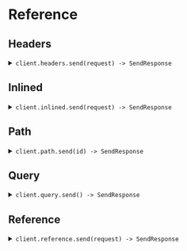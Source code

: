 # Reference
## Headers
<details><summary><code>client.headers.send(request) -> SendResponse</code></summary>
<dl>
<dd>

#### 🔌 Usage

<dl>
<dd>

<dl>
<dd>

```java
client.headers().send(
    SendLiteralsInHeadersRequest
        .builder()
        .endpointVersion("02-12-2024")
        .async(true)
        .query("What is the weather today")
        .build()
);
```
</dd>
</dl>
</dd>
</dl>

#### ⚙️ Parameters

<dl>
<dd>

<dl>
<dd>

**endpointVersion:** `String` 
    
</dd>
</dl>

<dl>
<dd>

**async:** `Boolean` 
    
</dd>
</dl>

<dl>
<dd>

**query:** `String` 
    
</dd>
</dl>
</dd>
</dl>


</dd>
</dl>
</details>

## Inlined
<details><summary><code>client.inlined.send(request) -> SendResponse</code></summary>
<dl>
<dd>

#### 🔌 Usage

<dl>
<dd>

<dl>
<dd>

```java
client.inlined().send(
    SendLiteralsInlinedRequest
        .builder()
        .prompt("You are a helpful assistant")
        .aliasedContext("You're super wise")
        .objectWithLiteral(
            ATopLevelLiteral
                .builder()
                .nestedLiteral(
                    ANestedLiteral
                        .builder()
                        .myLiteral("How super cool")
                        .build()
                )
                .build()
        )
        .stream(false)
        .query("What is the weather today")
        .temperature(10.1)
        .context("You're super wise")
        .maybeContext("You're super wise")
        .build()
);
```
</dd>
</dl>
</dd>
</dl>

#### ⚙️ Parameters

<dl>
<dd>

<dl>
<dd>

**prompt:** `String` 
    
</dd>
</dl>

<dl>
<dd>

**context:** `Optional<String>` 
    
</dd>
</dl>

<dl>
<dd>

**query:** `String` 
    
</dd>
</dl>

<dl>
<dd>

**temperature:** `Optional<Double>` 
    
</dd>
</dl>

<dl>
<dd>

**stream:** `Boolean` 
    
</dd>
</dl>

<dl>
<dd>

**aliasedContext:** `String` 
    
</dd>
</dl>

<dl>
<dd>

**maybeContext:** `Optional<String>` 
    
</dd>
</dl>

<dl>
<dd>

**objectWithLiteral:** `ATopLevelLiteral` 
    
</dd>
</dl>
</dd>
</dl>


</dd>
</dl>
</details>

## Path
<details><summary><code>client.path.send(id) -> SendResponse</code></summary>
<dl>
<dd>

#### 🔌 Usage

<dl>
<dd>

<dl>
<dd>

```java
client.path().send("123");
```
</dd>
</dl>
</dd>
</dl>

#### ⚙️ Parameters

<dl>
<dd>

<dl>
<dd>

**id:** `String` 
    
</dd>
</dl>
</dd>
</dl>


</dd>
</dl>
</details>

## Query
<details><summary><code>client.query.send() -> SendResponse</code></summary>
<dl>
<dd>

#### 🔌 Usage

<dl>
<dd>

<dl>
<dd>

```java
client.query().send(
    SendLiteralsInQueryRequest
        .builder()
        .prompt("You are a helpful assistant")
        .aliasPrompt("You are a helpful assistant")
        .stream(false)
        .aliasStream(false)
        .query("What is the weather today")
        .optionalPrompt("You are a helpful assistant")
        .aliasOptionalPrompt("You are a helpful assistant")
        .optionalStream(false)
        .aliasOptionalStream(false)
        .build()
);
```
</dd>
</dl>
</dd>
</dl>

#### ⚙️ Parameters

<dl>
<dd>

<dl>
<dd>

**prompt:** `String` 
    
</dd>
</dl>

<dl>
<dd>

**optionalPrompt:** `Optional<String>` 
    
</dd>
</dl>

<dl>
<dd>

**aliasPrompt:** `String` 
    
</dd>
</dl>

<dl>
<dd>

**aliasOptionalPrompt:** `Optional<String>` 
    
</dd>
</dl>

<dl>
<dd>

**query:** `String` 
    
</dd>
</dl>

<dl>
<dd>

**stream:** `Boolean` 
    
</dd>
</dl>

<dl>
<dd>

**optionalStream:** `Optional<Boolean>` 
    
</dd>
</dl>

<dl>
<dd>

**aliasStream:** `Boolean` 
    
</dd>
</dl>

<dl>
<dd>

**aliasOptionalStream:** `Optional<Boolean>` 
    
</dd>
</dl>
</dd>
</dl>


</dd>
</dl>
</details>

## Reference
<details><summary><code>client.reference.send(request) -> SendResponse</code></summary>
<dl>
<dd>

#### 🔌 Usage

<dl>
<dd>

<dl>
<dd>

```java
client.reference().send(
    SendRequest
        .builder()
        .prompt("You are a helpful assistant")
        .stream(false)
        .context("You're super wise")
        .query("What is the weather today")
        .containerObject(
            ContainerObject
                .builder()
                .nestedObjects(
                    Arrays.asList(
                        NestedObjectWithLiterals
                            .builder()
                            .literal1("literal1")
                            .literal2("literal2")
                            .strProp("strProp")
                            .build()
                    )
                )
                .build()
        )
        .build()
);
```
</dd>
</dl>
</dd>
</dl>

#### ⚙️ Parameters

<dl>
<dd>

<dl>
<dd>

**request:** `SendRequest` 
    
</dd>
</dl>
</dd>
</dl>


</dd>
</dl>
</details>
